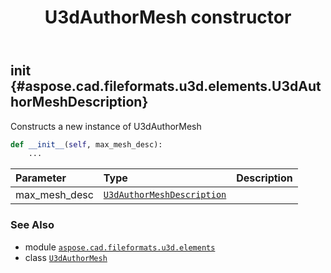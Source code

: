 ﻿---
title: U3dAuthorMesh constructor
second_title: Aspose.CAD for Python via .NET API References
description: 
type: docs
weight: 10
url: /python-net/aspose.cad.fileformats.u3d.elements/u3dauthormesh/__init__/
is_root: false
---

## __init__ {#aspose.cad.fileformats.u3d.elements.U3dAuthorMeshDescription}

Constructs a new instance of U3dAuthorMesh



```python
def __init__(self, max_mesh_desc):
    ...
```


| Parameter | Type | Description |
| :- | :- | :- |
| max_mesh_desc | [`U3dAuthorMeshDescription`](/cad/python-net/aspose.cad.fileformats.u3d.elements/u3dauthormeshdescription) |  |



### See Also
* module [`aspose.cad.fileformats.u3d.elements`](../../)
* class [`U3dAuthorMesh`](/cad/python-net/aspose.cad.fileformats.u3d.elements/u3dauthormesh)
